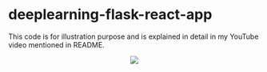 # deeplearning-flask-react-app
This code is for illustration purpose and is explained in detail in my YouTube video mentioned in README.

<p align="center"> 
    <a href="https://www.youtube.com/watch?v=TESsM66YRKU" target="_blank">
    <img src="http://img.youtube.com/vi/TESsM66YRKU/0.jpg"></img>
  </a>
</p>
